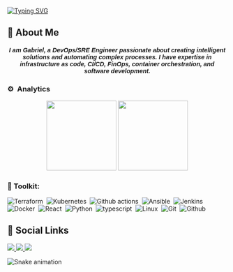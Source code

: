 [![Typing SVG](https://readme-typing-svg.demolab.com?font=Fira+Code&weight=700&size=24&pause=1000&random=false&width=435&lines=Welcome+to+my+profile)](https://git.io/typing-svg)

## 🚀 About Me
<h5 align="center"><font face="Arial">
I am Gabriel, a DevOps/SRE Engineer passionate about creating intelligent solutions and automating complex processes. I have expertise in infrastructure as code, CI/CD, FinOps, container orchestration, and software development.

</strong></font></h5>



### ⚙️ &nbsp;Analytics
<div align="center">
  <img height="160em" src="https://github-readme-stats-sigma-five.vercel.app/api?username=Alves0611&show_icons=true&theme=dark&count_private=true"/>
  <img height="160em" src="https://github-readme-stats-sigma-five.vercel.app/api/top-langs/?username=Alves0611&layout=compact&langs_count=7&theme=dark"/>
</div>

### 🧰 Toolkit:
  ![Terraform](https://img.shields.io/badge/-Terraform-010101?style=for-the-badge&logo=terraform&Color=black)&nbsp;
  ![Kubernetes](https://img.shields.io/badge/-kubernetes-010101?style=for-the-badge&logo=kubernetes&Color=black)&nbsp;
  ![Github actions](https://img.shields.io/badge/-github%20actions-010101?style=for-the-badge&logo=githubactions&Color=black)&nbsp;
  ![Ansible](https://img.shields.io/badge/-ansible-010101?style=for-the-badge&logo=ansible&Color=black)&nbsp;
  ![Jenkins](https://img.shields.io/badge/-jenkins-010101?style=for-the-badge&logo=jenkins&Color=black)&nbsp;
  ![Docker](https://img.shields.io/badge/-Docker-010101?style=for-the-badge&logo=docker&Color=black)&nbsp;
  ![React](https://img.shields.io/badge/-npm-010101?style=for-the-badge&logo=npm&Color=black)&nbsp;
  ![Python](https://img.shields.io/badge/-Python-010101?style=for-the-badge&logo=python&Color=black)&nbsp;
  ![typescript](https://img.shields.io/badge/-typescript-010101?style=for-the-badge&logo=typescript&Color=black)&nbsp;
  ![Linux](https://img.shields.io/badge/-linux-010101?style=for-the-badge&logo=linux&Color=black)&nbsp;
  ![Git](https://img.shields.io/badge/-git-010101?style=for-the-badge&logo=git&Color=black)&nbsp;
  ![Github](https://img.shields.io/badge/-github-010101?style=for-the-badge&logo=github&Color=black)&nbsp;
  

## 🔗 Social Links
  <div> 
  <a href="https://www.instagram.com/gzinn7/" target="_blank">
    <img src="https://img.shields.io/badge/-Instagram-%23E4405F?style=for-the-badge&logo=instagram&logoColor=white" target="_blank" />
  </a>

  <a href="https://www.linkedin.com/in/gabrielalvesss/" target="_blank">
    <img src="https://img.shields.io/badge/-LinkedIn-%230077B5?style=for-the-badge&logo=linkedin&logoColor=white" target="_blank" />
  </a> 

  <a href="https://web.whatsapp.com/send?l=en&phone=+55 11956949234" target="_blank">
    <img src="https://img.shields.io/badge/WhatsApp-25D366?style=for-the-badge&logo=whatsapp&logoColor=white" target="_blank" />
  </a>
</div>


![Snake animation](https://github.com/LuigiGF/LuigiGF/blob/output/github-contribution-grid-snake.svg)

